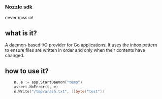 ### Nozzle sdk 
never miss io!

## what is it?
A daemon-based I/O provider for Go applications. It uses the inbox pattern to ensure files are written in order and only when their contents have changed.

## how to use it?
```go 
	n, e := app.StartDaemon("temp")
	assert.NoError(t, e)
	n.Write("/tmp/arash.txt", []byte("test"))
```